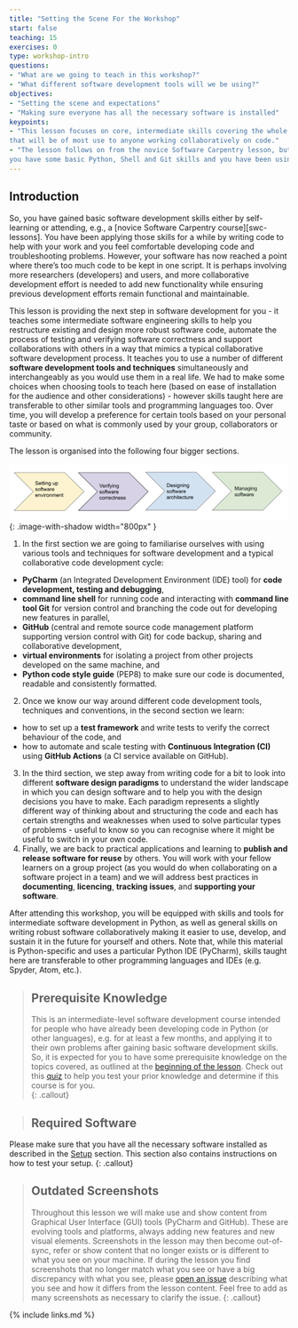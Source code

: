 ```yaml
---
title: "Setting the Scene For the Workshop"
start: false
teaching: 15
exercises: 0
type: workshop-intro
questions:
- "What are we going to teach in this workshop?"
- "What different software development tools will we be using?"
objectives:
- "Setting the scene and expectations"
- "Making sure everyone has all the necessary software is installed"
keypoints:
- "This lesson focuses on core, intermediate skills covering the whole software development life-cycle 
that will be of most use to anyone working collaboratively on code."
- "The lesson follows on from the novice Software Carpentry lesson, but this not a prerequisite for attending as long as
you have some basic Python, Shell and Git skills and you have been using them to write code to help with your work."
---
```


## Introduction
So, you have gained basic software development skills either by self-learning or attending, e.g., a [novice Software 
Carpentry course][swc-lessons]. You have been applying those skills for a while by writing code to help with your work 
and you feel comfortable developing code and troubleshooting problems. However, your software 
has now reached a point where there’s too much code to be kept in one script. It is perhaps involving more 
researchers (developers) and users, and more collaborative development effort is needed to add new functionality 
while ensuring previous development efforts remain functional and maintainable. 

This lesson is providing the next step in software development for you - it teaches some intermediate software 
engineering skills to help you restructure existing and design more robust software code, 
automate the process of testing and verifying software correctness and support collaborations with others in a way that mimics a typical collaborative 
software development process. It teaches you to use a number of different **software development tools and techniques** 
simultaneously and interchangeably as you would use them in a real life. We had to make some choices when choosing 
tools to teach here (based on ease of installation for the audience and other considerations) - however 
skills taught here are transferable to other similar tools and programming languages too. 
Over time, you will develop a preference for certain tools based on your personal taste or based on what is commonly used by your group, collaborators or community. 

The lesson is organised into the following 
four bigger sections.

![Course overview](../fig/course-overview.png){: .image-with-shadow width="800px" }

1. In the first section we are going to familiarise ourselves with using various tools and techniques for 
software development and a typical collaborative code development cycle: 
- **PyCharm** (an Integrated Development Environment (IDE) tool) for **code development, testing and debugging**, 
- **command line shell** for running code and interacting with **command line tool Git** for version control and 
branching the code out for developing new features in parallel,
- **GitHub** (central and remote source code management platform supporting version control with Git) for code backup, sharing and 
collaborative development, 
- **virtual environments** for isolating a project from other projects developed on the same machine, and 
- **Python code style guide** (PEP8) to make sure our code is documented, readable and consistently formatted.
2. Once we know our way around different code development tools, techniques and conventions, in the second section we learn:
- how to set up a **test framework** and write tests to verify the correct behaviour of the code, and 
- how to automate and scale testing with **Continuous Integration (CI)** using 
**GitHub Actions** (a CI service available on GitHub).
3. In the third section, we step away from writing code for a bit to look into different **software design paradigms** 
to understand the wider landscape in which you can design software and to help you with the 
design decisions you have to make. Each paradigm represents a slightly different way of thinking about and structuring 
the code and each has certain strengths and weaknesses when used to solve particular types of problems - 
useful to know so you can recognise where it might be useful to switch in your own code. 
4. Finally, we are back to practical applications and learning to **publish and release 
software for reuse** by others. You will work with your fellow learners on a group project (as you would do when 
collaborating on a software project in a team) and we will address best practices in **documenting**, **licencing**, **tracking 
issues**, and **supporting your software**.

After attending this workshop, you will be equipped with skills and tools for intermediate software development in Python, 
as well as general skills on writing robust software collaboratively making it easier to use, develop, 
and sustain it in the future for yourself and others. Note that, while this material is Python-specific 
and uses a particular Python IDE (PyCharm), skills taught here are transferable to other 
programming languages and IDEs (e.g. Spyder, Atom, etc.).

> ## Prerequisite Knowledge
> This is an intermediate-level software development course intended for people who have already been developing code in 
> Python (or other languages), e.g. for at least a few months, and applying it to their own problems 
> after gaining basic software development skills. 
> So, it is expected for you to have some prerequisite knowledge on the topics covered, as outlined at the [beginning of the lesson](/index.html#prerequisites).
Check out this [quiz](../quiz/index.html) to help you test your prior knowledge and determine if this course is for you.  
{: .callout} 

> ## Required Software
Please make sure that you have all the necessary software installed as described in the [Setup](../setup.html) section. 
This section also contains instructions on how to test your setup. 
{: .callout} 

> ## Outdated Screenshots
> Throughout this lesson we will make use and show content from Graphical User Interface (GUI) tools (PyCharm and GitHub). 
> These are evolving tools and platforms, always adding new features and new visual elements. 
> Screenshots in the lesson may then become out-of-sync, refer or show content that no longer exists or is different to 
> what you see on your machine. If during the lesson you find screenshots that no longer match what you see or have 
> a big discrepancy with what you see, please [open an issue](https://github.com/softwaresaved/python-intermediate-development/issues/new) describing what you see and how it differs from the lesson 
> content. Feel free to add as many screenshots as necessary to clarify the issue.
{: .callout} 

{% include links.md %}
